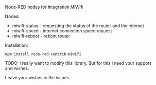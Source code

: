 Node-RED nodes for integration MiWifi

Nodes:
* miwifi-status - requesting the status of the router and the internet
* miwifi-speed - internet connection speed request
* miwifi-reboot - reboot router
  
Installation:
```shell script
npm install node-red-contrib-miwifi
```

TODO:
I really want to modify this library. But for this I need your support and wishes.

Leave your wishes in the issues.
